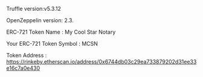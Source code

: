 Truffle version:v5.3.12 

OpenZeppelin version: 2.3.

ERC-721 Token Name : My Cool Star Notary

Your ERC-721 Token Symbol : MCSN

Token Address : https://rinkeby.etherscan.io/address/0x6744db03c29ea733879202d31ee33e16c7a0e430
